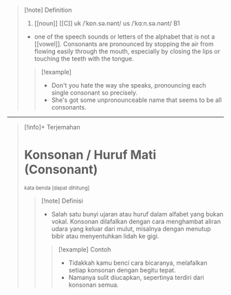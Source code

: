 >[!note] Definition
>1. [[noun]] [[C]]
uk  /ˈkɒn.sə.nənt/ us  /ˈkɑːn.sə.nənt/
B1
>-  one of the speech sounds or letters of the alphabet that is not a [[vowel]]. Consonants are pronounced by stopping the air from flowing easily through the mouth, especially by closing the lips or touching the teeth with the tongue.
> > [!example] 
> > - Don't you hate the way she speaks, pronouncing each single consonant so precisely.
> > - She's got some unpronounceable name that seems to be all consonants.

---
>[!info]+ Terjemahan
> # Konsonan / Huruf Mati (Consonant)
><small>kata benda [dapat dihitung]</small>
> > [!note] Definisi
> > - Salah satu bunyi ujaran atau huruf dalam alfabet yang bukan vokal. Konsonan dilafalkan dengan cara menghambat aliran udara yang keluar dari mulut, misalnya dengan menutup bibir atau menyentuhkan lidah ke gigi.
> > > [!example] Contoh
> > > - Tidakkah kamu benci cara bicaranya, melafalkan setiap konsonan dengan begitu tepat.
> > > - Namanya sulit diucapkan, sepertinya terdiri dari konsonan semua.